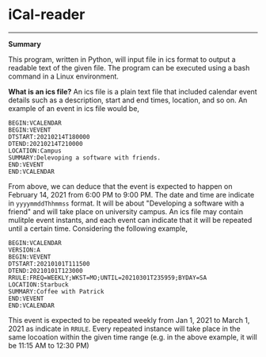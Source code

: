 # iCal-reader
-----

**Summary**

This program, written in Python, will input file in ics format to output a readable text of the given file. The program can be executed using a bash command in a Linux environment.

**What is an ics file?**
An ics file is a plain text file that included calendar event details such as a description, start and end times, location, and so on. An example of an event in ics file would be,

```
BEGIN:VCALENDAR
BEGIN:VEVENT
DTSTART:20210214T180000
DTEND:20210214T210000
LOCATION:Campus 
SUMMARY:Delevoping a software with friends.
END:VEVENT
END:VCALENDAR
```

From above, we can deduce that the event is expected to happen on February 14, 2021 from 6:00 PM to 9:00 PM. The date and time are indicate in ```yyyymmddThhmmss``` format. It will be about "Developing a software with a friend" and will take place on university campus. An ics file may contain mulitple event instants, and each event can indicate that it will be repeated until a certain time. Considering the following example,

```
BEGIN:VCALENDAR
VERSION:A
BEGIN:VEVENT
DTSTART:20210101T111500
DTEND:20210101T123000
RRULE:FREQ=WEEKLY;WKST=MO;UNTIL=20210301T235959;BYDAY=SA
LOCATION:Starbuck
SUMMARY:Coffee with Patrick
END:VEVENT
END:VCALENDAR
```

This event is expected to be repeated weekly from Jan 1, 2021 to March 1, 2021 as indicate in ```RRULE```. Every repeated instance will take place in the same locoation within the given time range (e.g. in the above example, it will be 11:15 AM to 12:30 PM)
